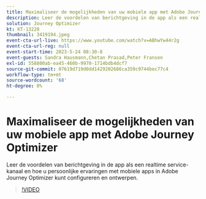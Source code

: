 ```yaml
---
title: Maximaliseer de mogelijkheden van uw mobiele app met Adobe Journey Optimizer
description: Leer de voordelen van berichtgeving in de app als een realtime service-kanaal en hoe u persoonlijke ervaringen met mobiele apps in Adobe Journey Optimizer kunt configureren en ontwerpen.
solution: Journey Optimizer
kt: KT-13220
thumbnail: 3419194.jpeg
event-cta-url-live: https://www.youtube.com/watch?v=ABhwYw44r2g
event-cta-url-reg: null
event-start-time: 2023-5-24 08:30-8
event-guests: Sandra Hausmann,Chetan Prasad,Peter Fransen
exl-id: 558800ab-ea45-460b-9970-1714bdb4dcf7
source-git-commit: 07619d719d0dd1429202686ca359c9744bec77c4
workflow-type: tm+mt
source-wordcount: '68'
ht-degree: 0%

---
```


# Maximaliseer de mogelijkheden van uw mobiele app met Adobe Journey Optimizer

Leer de voordelen van berichtgeving in de app als een realtime service-kanaal en hoe u persoonlijke ervaringen met mobiele apps in Adobe Journey Optimizer kunt configureren en ontwerpen.

>[!VIDEO](https://video.tv.adobe.com/v/3419194/?quality=12&learn=on)
